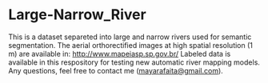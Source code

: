 # Large-Narrow_River
This is a dataset separeted into large and narrow rivers used for semantic segmentation.
The aerial orthorectified images at high spatial resolution (1 m) are available in: http://www.mapeiasp.sp.gov.br/
Labeled data is available in this respository for testing new automatic river mapping models.
Any questions, feel free to contact me (mayarafaita@gmail.com).
